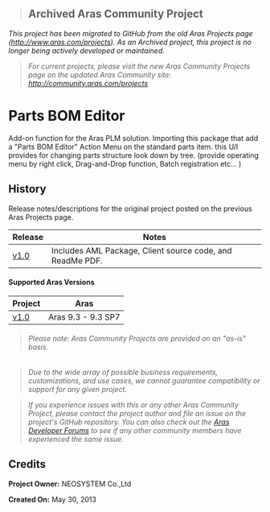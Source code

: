 >## Archived Aras Community Project
*This project has been migrated to GitHub from the old Aras Projects page (http://www.aras.com/projects). As an Archived project, this project is no longer being actively developed or maintained.*

>*For current projects, please visit the new Aras Community Projects page on the updated Aras Community site: http://community.aras.com/projects*

# Parts BOM Editor

Add-on function for the Aras PLM solution. Importing this package that add a "Parts BOM Editor" Action Menu on the standard parts item. this U/I provides for changing parts structure look down by tree. (provide operating menu by right click, Drag-and-Drop function, Batch registration etc... )

## History

Release notes/descriptions for the original project posted on the previous Aras Projects page.

Release | Notes
--------|--------
[v1.0](https://github.com/ArasLabs/part-bom-editor/releases/tag/v1.0) | 	Includes AML Package, Client source code, and ReadMe PDF.

#### Supported Aras Versions

Project | Aras
--------|------
[v1.0](https://github.com/ArasLabs/part-bom-editor/releases/tag/v1.0) | Aras 9.3 - 9.3 SP7

> ###### *Please note: Aras Community Projects are provided on an "as-is" basis.*

>*Due to the wide array of possible business requirements, customizations, and use cases, we cannot guarantee compatibility or support for any given project.*

>*If you experience issues with this or any other Aras Community Project, please contact the project author and file an issue on the project's GitHub repository. You can also check out the [Aras Developer Forums](http://community.aras.com/forums/) to see if any other community members have experienced the same issue.*

## Credits

**Project Owner:** NEOSYSTEM Co.,Ltd

**Created On:** May 30, 2013
